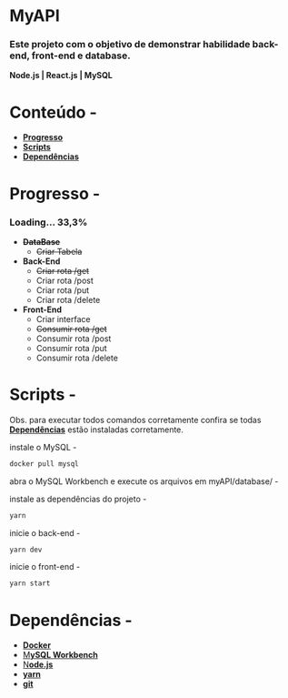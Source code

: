 # MyAPI

### Este projeto com o objetivo de demonstrar habilidade back-end, front-end e database.

**Node.js | React.js | MySQL** 
# 
# Conteúdo -


- **[Progresso](#progresso)**
- **[Scripts](#scripts)**
- **[Dependências](#dependências)**
# 
# Progresso -


### Loading…  33,3%

- **~~DataBase~~**
    - ~~Criar Tabela~~
- **Back-End**
    - ~~Criar rota /get~~
    - Criar rota /post
    - Criar rota /put
    - Criar rota /delete
- **Front-End**
    - Criar interface
    - ~~Consumir rota /get~~
    - Consumir rota /post
    - Consumir rota /put
    - Consumir rota /delete
# 
# Scripts -

Obs. para executar todos comandos corretamente confira se todas **[Dependências](#Dependências)** estão instaladas corretamente.



instale o MySQL -

```bash
docker pull mysql
```

abra o MySQL Workbench e execute os arquivos em myAPI/database/ -

instale as dependências do projeto -

```bash
yarn 

```

inicie o back-end -

```bash
yarn dev

```

inicie o front-end -

```bash
yarn start
```

# 
# Dependências -


- **[Docker](https://www.docker.com/get-started/)**
- [M**ySQL Workbench**](https://dev.mysql.com/downloads/workbench/)
- [N**ode.js**](https://nodejs.org/en/)
- **[yarn](https://yarnpkg.com/getting-started/install)**
- **[git](https://git-scm.com/downloads)**
